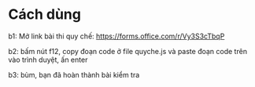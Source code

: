 # Cách dùng
b1: Mở link bài thi quy chế: https://forms.office.com/r/Vy3S3cTbqP

b2: bấm nút f12, copy đoạn code ở file quyche.js và paste đoạn code trên vào trình duyệt, ấn enter

b3: bùm, bạn đã hoàn thành bài kiểm tra
